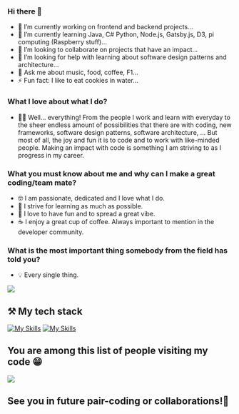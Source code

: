 ### Hi there 👋

- 🔭 I’m currently working on frontend and backend projects...
- 🌱 I’m currently learning Java, C# Python, Node.js, Gatsby.js, D3, pi computing (Raspberry stuff)...
- 👯 I’m looking to collaborate on projects that have an impact...
- 🤔 I’m looking for help with learning about software design patterns and architecture...
- 💬 Ask me about music, food, coffee, F1...
- ⚡ Fun fact: I like to eat cookies in water...

### What I love about what I do?

- 👨‍💻 Well... everything! From the people I work and learn with everyday to the sheer endless amount of possibilities that there are with coding, new frameworks, software design patterns, software architecture, ... But most of all, the joy and fun it is to code and to work with like-minded people. Making an impact with code is something I am striving to as I progress in my career. 

### What you must know about me and why can I make a great coding/team mate?

- 🤓 I am passionate, dedicated and I love what I do.
- 🥳 I strive for learning as much as possible.
- 🍕 I love to have fun and to spread a great vibe.
- ☕️ I enjoy a great cup of coffee. Always important to mention in the developer community.

### What is the most important thing somebody from the field has told you?

- 💡 Every single thing.


<img src="https://github-readme-streak-stats.herokuapp.com/?user=bcostaaa01"/>

## ⚒️ My tech stack

[![My Skills](https://skills.thijs.gg/icons?i=js,html,css,react,vue,ruby,nodejs,tailwind,ts,py,java,c#)](https://skills.thijs.gg)
[![My Skills](https://skills.thijs.gg/icons?i=jest)](https://skills.thijs.gg)

## You are among this list of people visiting my code 😁

<img src="https://visitor-badge.glitch.me/badge?page_id=bcostaaa01.visitor-badge">

## See you in future pair-coding or collaborations!👋
